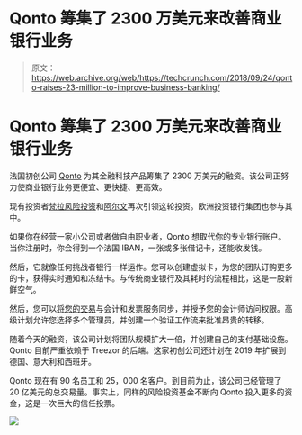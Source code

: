 # Qonto 筹集了 2300 万美元来改善商业银行业务

> 原文：<https://web.archive.org/web/https://techcrunch.com/2018/09/24/qonto-raises-23-million-to-improve-business-banking/>

# Qonto 筹集了 2300 万美元来改善商业银行业务

法国初创公司 [Qonto](https://web.archive.org/web/20230406153010/https://qonto.eu/) 为其金融科技产品筹集了 2300 万美元的融资。该公司正努力使商业银行业务更便宜、更快捷、更高效。

现有投资者[梵拉风险投资](https://web.archive.org/web/20230406153010/https://www.crunchbase.com/organization/valar-ventures)和[阿尔文](https://web.archive.org/web/20230406153010/https://www.alven.co/)再次引领这轮投资。欧洲投资银行集团也参与其中。

如果你在经营一家小公司或者做自由职业者，Qonto 想取代你的专业银行账户。当你注册时，你会得到一个法国 IBAN，一张或多张借记卡，还能收发钱。

然后，它就像任何挑战者银行一样运作。您可以创建虚拟卡，为您的团队订购更多的卡，获得实时通知和冻结卡。与传统商业银行及其耗时的流程相比，这是一股新鲜空气。

然后，您可以[将您的交易](https://web.archive.org/web/20230406153010/https://support.qonto.eu/hc/en-us/articles/360000310489-What-apps-can-automatically-pull-Qonto-transactions-)与会计和发票服务同步，并授予您的会计师访问权限。高级计划允许您选择多个管理员，并创建一个验证工作流来批准昂贵的转移。

随着今天的融资，该公司计划将团队规模扩大一倍，并创建自己的支付基础设施。Qonto 目前严重依赖于 Treezor 的后端。这家初创公司还计划在 2019 年扩展到德国、意大利和西班牙。

Qonto 现在有 90 名员工和 25，000 名客户。到目前为止，该公司已经管理了 20 亿美元的总交易量。事实上，同样的风险投资基金不断向 Qonto 投入更多的资金，这是一次巨大的信任投票。

![](img/43b5269eee511c9e88d949079c2fc6cb.png)